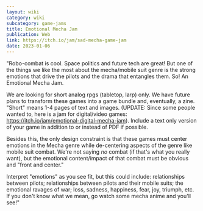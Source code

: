 ```yaml
---
layout: wiki
category: wiki
subcategory: game-jams
title: Emotional Mecha Jam
publication: Web
link: https://itch.io/jam/sad-mecha-game-jam
date: 2023-01-06
---
```


"Robo-combat is cool. Space politics and future tech are great! But one of the things we like the most about the mecha/mobile suit genre is the strong emotions that drive the pilots and the drama that entangles them. So! An Emotional Mecha Jam.

We are looking for short analog rpgs (tabletop, larp) only. We have future plans to transform these games into a game bundle and, eventually, a zine.  "Short" means 1-4 pages of text and images. (UPDATE: Since some people wanted to, here is a jam for digital/video games: https://itch.io/jam/emotional-digital-mecha-jam). Include a text only version of your game in addition to or instead of PDF if possible.

Besides this, the only design constraint is that these games must center emotions in the Mecha genre while de-centering aspects of the genre like mobile suit combat. We're not saying *no* combat (if that's what you really want), but the emotional content/impact of that combat must be obvious and "front and center."

Interpret "emotions" as you see fit, but this could include: relationships between pilots; relationships between pilots and their mobile suits; the emotional ravages of war; loss, sadness, happiness, fear, joy, triumph, etc. If you don't know what we mean, go watch some mecha anime and you'll see!"
